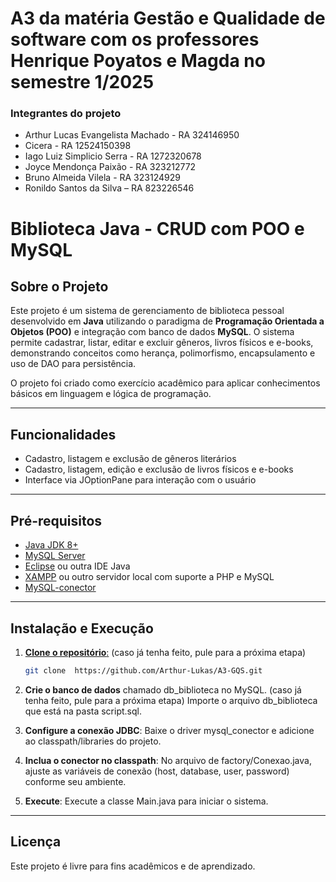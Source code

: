 # A3 da matéria Gestão e Qualidade de software com os professores Henrique Poyatos e Magda no semestre 1/2025

### Integrantes do projeto

- Arthur Lucas Evangelista Machado - RA 324146950
- Cicera - RA 12524150398
- Iago Luiz Simplicio Serra - RA 1272320678
- Joyce Mendonça Paixão - RA 323212772
- Bruno Almeida Vilela - RA 323124929
- Ronildo Santos da Silva – RA 823226546

# Biblioteca Java - CRUD com POO e MySQL

## Sobre o Projeto

Este projeto é um sistema de gerenciamento de biblioteca pessoal desenvolvido em **Java** utilizando o paradigma de **Programação Orientada a Objetos (POO)** e integração com banco de dados **MySQL**. O sistema permite cadastrar, listar, editar e excluir gêneros, livros físicos e e-books, demonstrando conceitos como herança, polimorfismo, encapsulamento e uso de DAO para persistência.

O projeto foi criado como exercício acadêmico para aplicar conhecimentos básicos em linguagem e lógica de programação.

---

## Funcionalidades

- Cadastro, listagem e exclusão de gêneros literários
- Cadastro, listagem, edição e exclusão de livros físicos e e-books
- Interface via JOptionPane para interação com o usuário

---

## Pré-requisitos

- [Java JDK 8+](https://www.oracle.com/java/technologies/downloads/)
- [MySQL Server](https://dev.mysql.com/downloads/mysql/)
- [Eclipse](https://www.eclipse.org/) ou outra IDE Java
- [XAMPP](https://www.apachefriends.org/pt_br/index.html) ou outro servidor local com suporte a PHP e MySQL
- [MySQL-conector](https://dev.mysql.com/downloads/connector/j/)

---

## Instalação e Execução

1. <u>**Clone o repositório**:</u> (caso já tenha feito, pule para a próxima etapa)
   ```bash
   git clone  https://github.com/Arthur-Lukas/A3-GQS.git 

2. **Crie o banco de dados** chamado db_biblioteca no MySQL. (caso já tenha feito, pule para a próxima etapa)
Importe o arquivo db_biblioteca que está na pasta script.sql.

3. **Configure a conexão JDBC**:
Baixe o driver mysql_conector e adicione ao classpath/libraries do projeto.

4. **Inclua o conector no classpath**:
No arquivo de factory/Conexao.java, ajuste as variáveis de conexão (host, database, user, password) conforme seu ambiente.

5. **Execute**:
Execute a classe Main.java para iniciar o sistema.

---

## Licença

Este projeto é livre para fins acadêmicos e de aprendizado.


